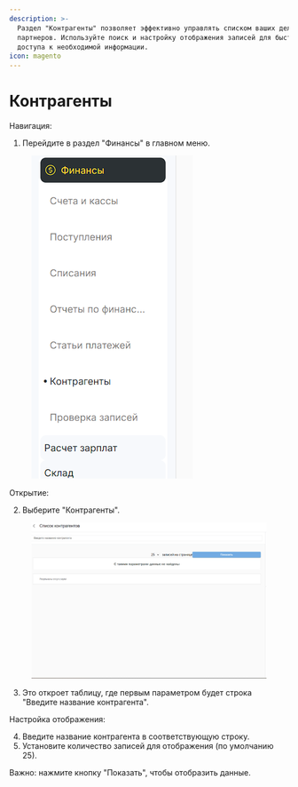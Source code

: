 ```yaml
---
description: >-
  Раздел "Контрагенты" позволяет эффективно управлять списком ваших деловых
  партнеров. Используйте поиск и настройку отображения записей для быстрого
  доступа к необходимой информации.
icon: magento
---
```


# Контрагенты

Навигация:

1. Перейдите в раздел "Финансы" в главном меню.

<figure><img src="../../.gitbook/assets/image (123).png" alt=""><figcaption></figcaption></figure>

Открытие:

2. Выберите "Контрагенты".

<figure><img src="../../.gitbook/assets/image (124).png" alt=""><figcaption></figcaption></figure>

3. Это откроет таблицу, где первым параметром будет строка "Введите название контрагента".

Настройка отображения:

4. Введите название контрагента в соответствующую строку.
5. Установите количество записей для отображения (по умолчанию 25).

Важно: нажмите кнопку "Показать", чтобы отобразить данные.
